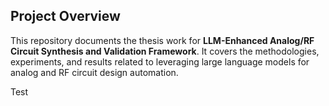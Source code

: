 ## Project Overview

This repository documents the thesis work for **LLM-Enhanced Analog/RF Circuit Synthesis and Validation Framework**. It covers the methodologies, experiments, and results related to leveraging large language models for analog and RF circuit design automation.

Test

